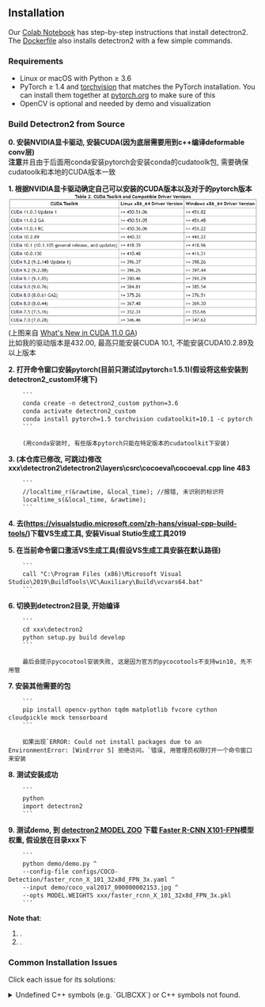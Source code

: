 ## Installation

Our [Colab Notebook](https://colab.research.google.com/drive/16jcaJoc6bCFAQ96jDe2HwtXj7BMD_-m5)
has step-by-step instructions that install detectron2.
The [Dockerfile](docker)
also installs detectron2 with a few simple commands.

### Requirements
- Linux or macOS with Python ≥ 3.6
- PyTorch ≥ 1.4 and [torchvision](https://github.com/pytorch/vision/) that matches the PyTorch installation.
  You can install them together at [pytorch.org](https://pytorch.org) to make sure of this
- OpenCV is optional and needed by demo and visualization


### Build Detectron2 from Source
**0. 安装NVIDIA显卡驱动, 安装CUDA(因为底层需要用到c++编译deformable conv层)**  
  **注意**并且由于后面用conda安装pytorch会安装conda的cudatoolk包, 需要确保cudatoolk和本地的CUDA版本一致

**1. 根据NVIDIA显卡驱动确定自己可以安装的CUDA版本以及对于的pytorch版本**  
	<img src="introduce_materials/cuda_version.png" width="800" >  
	(上图来自 [What's New in CUDA 11.0 GA](https://docs.nvidia.com/cuda/cuda-toolkit-release-notes/index.html#cuda-whats-new))  
	比如我的驱动版本是432.00, 最高只能安装CUDA 10.1, 不能安装CUDA10.2.89及以上版本


**2. 打开命令窗口安装pytorch(目前只测试过pytorch=1.5.1)(假设将这些安装到detectron2_custom环境下)**

		```
		conda create -n detectron2_custom python=3.6
		conda activate detectron2_custom
		conda install pytorch=1.5 torchvision cudatoolkit=10.1 -c pytorch
		```

		(用conda安装时, 有些版本pytorch只能在特定版本的cudatoolkit下安装)


**3. (**本仓库已修改, 可跳过**)修改xxx\detectron2\detectron2\layers\csrc\cocoeval\cocoeval.cpp line 483**

		```
		//localtime_r(&rawtime, &local_time); //报错, 未识别的标识符
		localtime_s(&local_time, &rawtime);
		```


**4. 去(https://visualstudio.microsoft.com/zh-hans/visual-cpp-build-tools/)下载VS生成工具, 安装Visual Stutio生成工具2019**


**5. 在当前命令窗口激活VS生成工具(假设VS生成工具安装在默认路径)**

		```
		call "C:\Program Files (x86)\Microsoft Visual Studio\2019\BuildTools\VC\Auxiliary\Build\vcvars64.bat"
		```


**6. 切换到detectron2目录, 开始编译**

		```
		cd xxx\detectron2
		python setup.py build develop
		```

		最后会提示pycocotool安装失败, 这是因为官方的pycocotools不支持win10, 先不用管


**7. 安装其他需要的包**

		```
		pip install opencv-python tqdm matplotlib fvcore cython cloudpickle mock tensorboard
		```

		如果出现`ERROR: Could not install packages due to an EnvironmentError: [WinError 5] 拒绝访问。`错误, 用管理员权限打开一个命令窗口来安装


**8. 测试安装成功**

		```
		python
		import detectron2
		```


**9. 测试demo, 到 [detectron2 MODEL ZOO](https://github.com/facebookresearch/detectron2/blob/master/MODEL_ZOO.md) 下载 [Faster R-CNN X101-FPN](https://dl.fbaipublicfiles.com/detectron2/COCO-Detection/faster_rcnn_X_101_32x8d_FPN_3x/139173657/model_final_68b088.pkl)模型权重, 假设放在目录xxx下**

		```
		python demo/demo.py ^
		--config-file configs/COCO-Detection/faster_rcnn_X_101_32x8d_FPN_3x.yaml ^
		--input demo/coco_val2017_000000002153.jpg ^
		--opts MODEL.WEIGHTS xxx/faster_rcnn_X_101_32x8d_FPN_3x.pkl
		```



**Note that**:
1. .
2. .

### Common Installation Issues

Click each issue for its solutions:

<details>
<summary>
Undefined C++ symbols (e.g. `GLIBCXX`) or C++ symbols not found.
</summary>
<br/>
Usually it's because the library is compiled with a newer C++ compiler but run with an old C++ runtime.

This often happens with old anaconda.
Try `conda update libgcc`. Then rebuild detectron2.

The fundamental solution is to run the code with proper C++ runtime.
One way is to use `LD_PRELOAD=/path/to/libstdc++.so`.

</details>

